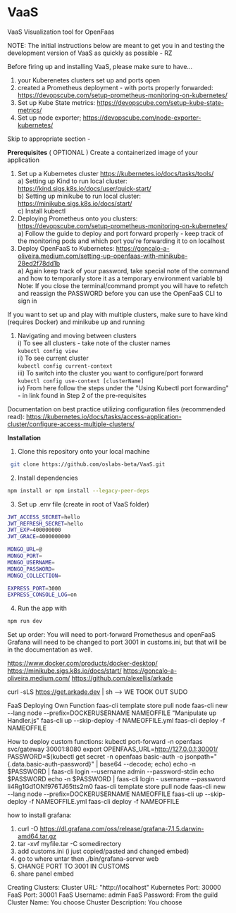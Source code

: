 # VaaS
VaaS
Visualization tool for OpenFaas

NOTE: The initial instructions below are meant to get you in and testing the development version of VaaS as quickly as possible - RZ

Before firing up and installing VaaS, please make sure to have...
1) your Kuberenetes clusters set up and ports open
2) created a Prometheus deployment - with ports properly forwarded: https://devopscube.com/setup-prometheus-monitoring-on-kubernetes/
3) Set up Kube State metrics: https://devopscube.com/setup-kube-state-metrics/
4) Set up node exporter; https://devopscube.com/node-exporter-kubernetes/

Skip to appropriate section - 

<b>Prerequisites</b>
( OPTIONAL ) Create a containerized image of your application
1) Set up a Kubernetes cluster https://kubernetes.io/docs/tasks/tools/ <br />
  a) Setting up Kind to run local cluster: https://kind.sigs.k8s.io/docs/user/quick-start/ <br />
  b) Setting up minikube to run local cluster: https://minikube.sigs.k8s.io/docs/start/ <br /> 
  c) Install kubectl <br />
2) Deploying Prometheus onto you clusters: https://devopscube.com/setup-prometheus-monitoring-on-kubernetes/<br />
  a) Follow the guide to deploy and port forward properly - keep track of the monitoring pods and which port you're forwarding it to on localhost <br />
3) Deploy OpenFaaS to Kubernetes: https://goncalo-a-oliveira.medium.com/setting-up-openfaas-with-minikube-28ed2f78dd1b <br />
  a) Again keep track of your password, take special note of the command and how to temporarily store it as a temporary environment variable
  b) Note: If you close the terminal/command prompt you will have to refetch and reassign the PASSWORD before you can use the OpenFaaS CLI to sign in

If you want to set up and play with multiple clusters, make sure to have kind (requires Docker) and minikube up and running
1) Navigating and moving between clusters <br />
    i) To see all clusters - take note of the cluster names <br />
    ```kubectl config view``` <br />
    ii) To see current cluster <br />
    ```kubectl config current-context``` <br />
    iii) To switch into the cluster you want to configure/port forward <br />
    ```kubectl config use-context [clusterName]``` <br />
    iv) From here follow the steps under the "Using Kubectl port forwarding" - in link found in Step 2 of the pre-requisites <br />

Documentation on best practice utilizing configuration files (recommended read): 
https://kubernetes.io/docs/tasks/access-application-cluster/configure-access-multiple-clusters/



<b>Installation</b> 

1.  Clone this repository onto your local machine

```sh
 git clone https://github.com/oslabs-beta/VaaS.git
```

2.  Install dependencies

```sh
npm install or npm install --legacy-peer-deps
```

3. Set up .env file (create in root of VaaS folder)

```sh
JWT_ACCESS_SECRET=hello
JWT_REFRESH_SECRET=hello
JWT_EXP=400000000
JWT_GRACE=4000000000

MONGO_URL=@
MONGO_PORT=
MONGO_USERNAME=
MONGO_PASSWORD=
MONGO_COLLECTION=

EXPRESS_PORT=3000
EXPRESS_CONSOLE_LOG=on
```

4.  Run the app with

```sh
npm run dev
```
Set up order:
You will need to port-forward Promethesus and openFaaS
Grafana will need to be changed to port 3001 in customs.ini, but that will be in the documentation as well.

https://www.docker.com/products/docker-desktop/
https://minikube.sigs.k8s.io/docs/start/
https://goncalo-a-oliveira.medium.com/
https://github.com/alexellis/arkade

curl -sLS https://get.arkade.dev | sh --> WE TOOK OUT SUDO


FaaS Deploying Own Function
faas-cli template store pull node
faas-cli new --lang node --prefix=DOCKERUSERNAME NAMEOFFILE
"Manipulate up Handler.js"
faas-cli up --skip-deploy -f NAMEOFFILE.yml 
faas-cli deploy -f NAMEOFFILE

How to deploy custom functions:
kubectl port-forward -n openfaas svc/gateway 30001:8080
export OPENFAAS_URL=http://127.0.0.1:30001/
PASSWORD=$(kubectl get secret -n openfaas basic-auth -o jsonpath="{.data.basic-auth-password}" | base64 --decode; echo)
echo -n $PASSWORD | faas-cli login --username admin --password-stdin
echo $PASSWORD
echo -n $PASSWORD | faas-cli login - username --password Ii4Rg1Gd1ONf976TJ65tts2m0
faas-cli template store pull node
faas-cli new --lang node --prefix=DOCKERUSERNAME NAMEOFFILE
faas-cli up --skip-deploy -f NAMEOFFILE.yml 
faas-cli deploy -f NAMEOFFILE



how to install grafana:
1) curl -O https://dl.grafana.com/oss/release/grafana-7.1.5.darwin-amd64.tar.gz
2) tar -xvf myfile.tar -C somedirectory
3) add customs.ini (i just copied/pasted and changed embed)
4) go to where untar then ./bin/grafana-server web
5) CHANGE PORT TO 3001 IN CUSTOMS
6) share panel embed

Creating Clusters:
Cluster URL: "http://localhost"
Kubernetes Port: 30000
FaaS Port: 30001
FaaS Username: admin
FaaS Password: From the guild
Cluster Name: You choose
Chuster Description: You choose